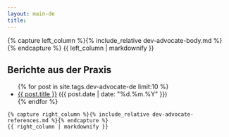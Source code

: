```yaml
---
layout: main-de
title:
---
```

<div class="two-columns">
  <div>
    {% capture left_column %}{% include_relative dev-advocate-body.md %}{% endcapture %}
    {{ left_column | markdownify }}
  </div>
  <div class="reference-projects">
    <h2>Berichte aus der Praxis</h2>
    <ul class="posts">
      {% for post in site.tags.dev-advocate-de limit:10 %}
      <li><a href="{{ post.url }}">{{ post.title }}</a> ({{ post.date | date: "%d.%m.%Y" }})</li>
      {% endfor %}
    </ul>

    {% capture right_column %}{% include_relative dev-advocate-references.md %}{% endcapture %}
    {{ right_column | markdownify }}
  </div>
</div>

